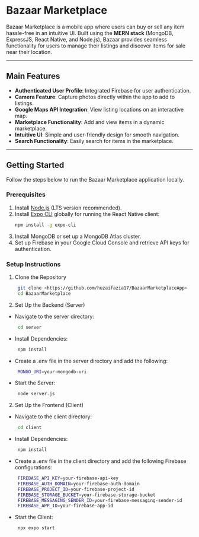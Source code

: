 # Bazaar Marketplace

Bazaar Marketplace is a mobile app where users can buy or sell any item hassle-free in an intuitive UI. Built using the **MERN stack** (MongoDB, ExpressJS, React Native, and Node.js), Bazaar provides seamless functionality for users to manage their listings and discover items for sale near their location.

---

## Main Features

- **Authenticated User Profile**: Integrated Firebase for user authentication.
- **Camera Feature**: Capture photos directly within the app to add to listings.
- **Google Maps API Integration**: View listing locations on an interactive map.
- **Marketplace Functionality**: Add and view items in a dynamic marketplace.
- **Intuitive UI**: Simple and user-friendly design for smooth navigation.
- **Search Functionality**: Easily search for items in the marketplace.

---

## Getting Started

Follow the steps below to run the Bazaar Marketplace application locally.

### Prerequisites

1. Install [Node.js](https://nodejs.org/) (LTS version recommended).
2. Install [Expo CLI](https://expo.dev/) globally for running the React Native client:
   ```bash
   npm install -g expo-cli
    ```
3. Install MongoDB or set up a MongoDB Atlas cluster.
4. Set up Firebase in your Google Cloud Console and retrieve API keys for authentication.

### Setup Instructions

1. Clone the Repository
   ```bash
    git clone <https://github.com/huzaifazia17/BazaarMarketplaceApp>
    cd BazaarMarketplace
    ```
2. Set Up the Backend (Server)
- Navigate to the server directory:
   ```bash
    cd server
    ```
- Install Dependencies:
   ```bash
    npm install
    ```
- Create a .env file in the server directory and add the following:
   ```bash
    MONGO_URI=your-mongodb-uri
    ```
- Start the Server:
   ```bash
    node server.js
    ```
2. Set Up the Frontend (Client)
- Navigate to the client directory:
   ```bash
    cd client
    ```
- Install Dependencies:
   ```bash
    npm install
    ```
- Create a .env file in the client directory and add the following Firebase configurations:
   ```bash
    FIREBASE_API_KEY=your-firebase-api-key
    FIREBASE_AUTH_DOMAIN=your-firebase-auth-domain
    FIREBASE_PROJECT_ID=your-firebase-project-id
    FIREBASE_STORAGE_BUCKET=your-firebase-storage-bucket
    FIREBASE_MESSAGING_SENDER_ID=your-firebase-messaging-sender-id
    FIREBASE_APP_ID=your-firebase-app-id
    ```
- Start the Client:
   ```bash
    npx expo start
    ```

